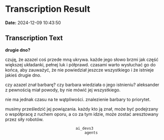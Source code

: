 ﻿# Transcription Result
**Date:** 2024-12-09 10:43:50

## Transcription Text

**drugie dno?**

czuję, że azazel coś przede mną ukrywa. każde jego słowo brzmi jak część większej układanki, pełnej luk i półprawd. czasami warto wysłuchać go do końca, aby zauważyć, że nie powiedział jeszcze wszystkiego i że istnieje jakieś drugie dno. 

czy azazel znał barbarę? czy barbara wiedziała o jego istnieniu? aleksander z pewnością miał powody, by nie mówić jej wszystkiego. 

nie ma jednak czasu na te wątpliwości. znalezienie barbary to priorytet. 

musimy prześledzić jej powiązania. każdy kto ją znał, może być podejrzany o współpracę z ruchem oporu, a co za tym idzie, może zostać aresztowany przez siły robotów. 


                                    ai_devs3
                                        agents
